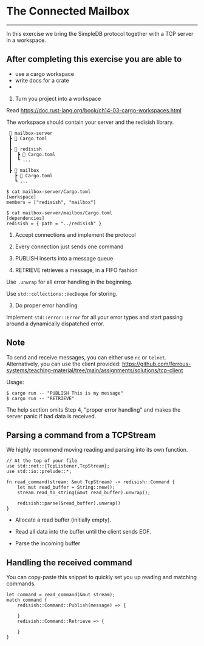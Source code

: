 # The Connected Mailbox
----

In this exercise we bring the SimpleDB protocol together with a TCP server in a workspace.

## After completing this exercise you are able to
* use a cargo workspace
* write docs for a crate
* 

1. Turn you project into a workspace


Read <https://doc.rust-lang.org/book/ch14-03-cargo-workspaces.html>

The workspace should contain your server and the redisish library.

     📂 mailbox-server
     ┣ 📄 Cargo.toml
     ┃
     ┣ 📂 redisish
     ┃  ┣ 📄 Cargo.toml
     ┃  ┗ ...
     ┃
     ┣ 📂 mailbox
       ┣ 📄 Cargo.toml
       ┗ ...

    $ cat mailbox-server/Cargo.toml
    [workspace]
    members = ["redisish", "mailbox"]

    $ cat mailbox-server/mailbox/Cargo.toml
    [dependencies]
    redisish = { path = "../redisish" }

1. Accept connections and implement the protocol

2.  Every connection just sends one command

3.  PUBLISH inserts into a message queue

4.  RETRIEVE retrieves a message, in a FIFO fashion

Use `.unwrap` for all error handling in the beginning.

Use `std::collections::VecDeque` for storing.

3. Do proper error handling


Implement `std::error::Error` for all your error types and start passing
around a dynamically dispatched error.

Note
----

To send and receive messages, you can either use `nc` or `telnet`.
Alternatively, you can use the client provided:
<https://github.com/ferrous-systems/teaching-material/tree/main/assignments/solutions/tcp-client>

Usage:

    $ cargo run -- "PUBLISH This is my message"
    $ cargo run -- "RETRIEVE"

The help section omits Step 4, "proper error handling" and makes the
server panic if bad data is received.

Parsing a command from a TCPStream
----

We highly recommend moving reading and parsing into its own function.

    // At the top of your file
    use std::net::{TcpListener,TcpStream};
    use std::io::prelude::*;

    fn read_command(stream: &mut TcpStream) -> redisish::Command {
        let mut read_buffer = String::new(); 
        stream.read_to_string(&mut read_buffer).unwrap(); 

        redisish::parse(&read_buffer).unwrap() 
    }

-   Allocate a read buffer (initially empty).

-   Read all data into the buffer until the client sends EOF.

-   Parse the incoming buffer

Handling the received command
----

You can copy-paste this snippet to quickly set you up reading and
matching commands.

    let command = read_command(&mut stream);
    match command {
        redisish::Command::Publish(message) => {

        }
        redisish::Command::Retrieve => {

        }
    }
